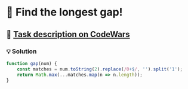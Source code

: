 # 📝 Find the longest gap!

## 🔗 [Task description on CodeWars](https://www.codewars.com/kata/55b86beb1417eab500000051)

### 💡 Solution

```javascript
function gap(num) {
    const matches = num.toString(2).replace(/0+$/, '').split('1');
    return Math.max(...matches.map(n => n.length));
}
```
